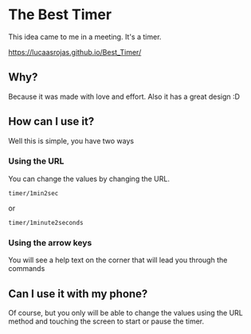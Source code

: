 # The Best Timer

This idea came to me in a meeting. It's a timer.

https://lucaasrojas.github.io/Best_Timer/

## Why?
Because it was made with love and effort. Also it has a great design :D

## How can I use it?

Well this is simple, you have two ways

### Using the URL

You can change the values by changing the URL.

`timer/1min2sec`

or

`timer/1minute2seconds`

### Using the arrow keys

You will see a help text on the corner that will lead you through the commands

## Can I use it with my phone?

Of course, but you only will be able to change the values using the URL method and touching the screen to start or pause the timer.
